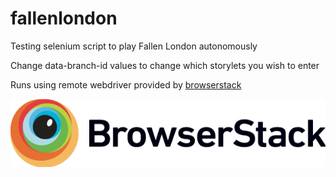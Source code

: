 # fallenlondon

Testing selenium script to play Fallen London autonomously

Change data-branch-id values to change which storylets you wish to enter

Runs using remote webdriver provided by [browserstack](http://www.browserstack.com)

![Browserstack logo](https://github.com/samueldashadrach/fallenlondon/blob/master/Browserstack-logo%402x.png)
